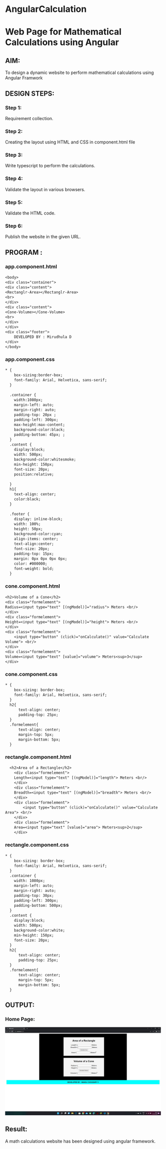 # AngularCalculation

# Web Page for Mathematical Calculations using Angular

## AIM:
To design a dynamic website to perform mathematical calculations using Angular Framwork

## DESIGN STEPS:

### Step 1:

Requirement collection.

### Step 2:

Creating the layout using HTML and CSS in component.html file

### Step 3:

Write typescript to perform the calculations.

### Step 4:

Validate the layout in various browsers.

### Step 5:

Validate the HTML code.

### Step 6:

Publish the website in the given URL.

## PROGRAM :
### app.component.html
```
<body>
<div class="container">
<div class="content">
<Rectanglr-Area></Rectanglr-Area>
<br>
</div>
<div class="content">
<Cone-Volume></Cone-Volume>
<br>
</div>
</div>
<div class="footer">
    DEVELOPED BY : Mirudhula D
</div>
</body>
```
### app.component.css
```
* {
    box-sizing:border-box;
    font-family: Arial, Helvetica, sans-serif;
  }
 
  .container {
    width:1080px;
    margin-left: auto;
    margin-right: auto;
    padding-top: 20px ;
    padding-left: 300px;
    max-height:max-content;
    background-color:black;
    padding-bottom: 45px; ;
  }
  .content {
    display:block;
    width: 500px;
    background-color:whitesmoke;
    min-height: 150px;
    font-size: 20px;
    position:relative;
    
  }
  h1{
    text-align: center;
    color:black;
  }
  
  .footer {
    display: inline-block;
    width: 100%;
    height: 50px;
    background-color:cyan;
    align-items: center;
    text-align:center;
    font-size: 20px;
    padding-top: 15px;
    margin: 0px 0px 0px 0px;
    color: #000000;
    font-weight: bold;
  }
  ```
### cone.component.html
```
<h2>Volume of a Cone</h2>
<div class="formelement">
Radius=<input type="text" [(ngModel)]="radius"> Meters <br/>
</div>
<div class="formelement">
Height=<input type="text" [(ngModel)]="height"> Meters <br/>
</div>
<div class="formelement">
    <input type="button" (click)="onCalculate()" value="Calculate Volume"> <br/>
</div>
<div class="formelement">
Volume=<input type="text" [value]="volume"> Meters<sup>3</sup>
</div>
```
### cone.component.css
```
* {
    box-sizing: border-box;
    font-family: Arial, Helvetica, sans-serif;
  }
  h2{
      text-align: center;
      padding-top: 25px;
  }
  .formelement{
      text-align: center;
      margin-top: 5px;
      margin-bottom: 5px;
  }
```
### rectangle.component.html
  
```
  <h2>Area of a Rectangle</h2>
    <div class="formelement">
    Length=<input type="text" [(ngModel)]="length"> Meters <br/>
    </div>
    <div class="formelement">
    Breadth=<input type="text" [(ngModel)]="breadth"> Meters <br/>
    </div>
    <div class="formelement">
        <input type="button" (click)="onCalculate()" value="Calculate Area"> <br/>
    </div>
    <div class="formelement">
    Area=<input type="text" [value]="area"> Meters<sup>2</sup>
    </div>
```
### rectangle.component.css
```
* {
    box-sizing: border-box;
    font-family: Arial, Helvetica, sans-serif;
  }
  .container {
    width: 1080px;
    margin-left: auto;
    margin-right: auto;
    padding-top: 30px;
    padding-left: 300px;
    padding-bottom: 500px;
  }
  .content {
    display:block;
    width: 500px;
    background-color:white;
    min-height: 150px;
    font-size: 20px;
  }
  h2{
      text-align: center;
      padding-top: 25px;
  }
  .formelement{
      text-align: center;
      margin-top: 5px;
      margin-bottom: 5px;
  }
```

## OUTPUT:


### Home Page:
![output](1.png)

## Result:
A math calculations website has been designed using angular framework.

